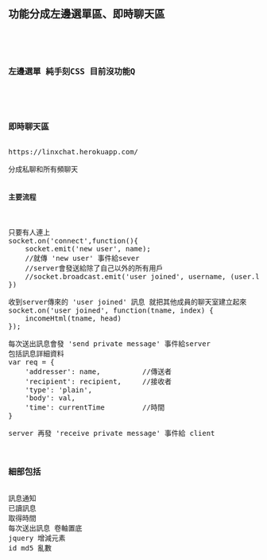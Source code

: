 <pre>

<h2>功能分成左邊選單區、即時聊天區</h2>


<h3>左邊選單 純手刻CSS 目前沒功能Q</h3>


<h3>即時聊天區</h3>
https://linxchat.herokuapp.com/

分成私聊和所有頻聊天

<h4>主要流程</h4>

只要有人連上 
socket.on('connect',function(){
    socket.emit('new user', name);  
    //就傳 'new user' 事件給sever
    //server會發送給除了自己以外的所有用戶
    //socket.broadcast.emit('user joined', username, (user.length - 1));
})

收到server傳來的 'user joined' 訊息 就把其他成員的聊天室建立起來
socket.on('user joined', function(tname, index) {
    incomeHtml(tname, head)
});

每次送出訊息會發 'send private message' 事件給server
包括訊息詳細資料
var req = {
    'addresser': name,          //傳送者
    'recipient': recipient,     //接收者
    'type': 'plain',
    'body': val,
    'time': currentTime         //時間
}

server 再發 'receive private message' 事件給 client


<h3>細部包括</h3>
訊息通知
已讀訊息
取得時間
每次送出訊息 卷軸置底
jquery 增減元素
id md5 亂數

</pre>